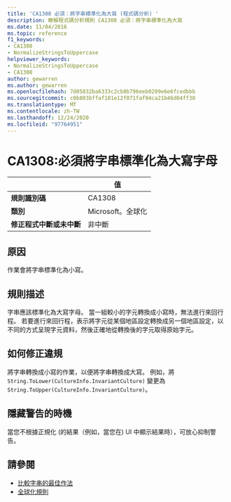 ```yaml
---
title: 'CA1308 必須：將字串標準化為大寫 (程式碼分析) '
description: 瞭解程式碼分析規則 CA1308 必須：將字串標準化為大寫
ms.date: 11/04/2016
ms.topic: reference
f1_keywords:
- CA1308
- NormalizeStringsToUppercase
helpviewer_keywords:
- NormalizeStringsToUppercase
- CA1308
author: gewarren
ms.author: gewarren
ms.openlocfilehash: 7d05832ba6333c2cb8b796eeb0209e6e6fcedbbb
ms.sourcegitcommit: c0b803bffaf101e12f071faf94ca21b46d04ff30
ms.translationtype: MT
ms.contentlocale: zh-TW
ms.lasthandoff: 12/24/2020
ms.locfileid: "97764951"
---
```

# <a name="ca1308-normalize-strings-to-uppercase"></a>CA1308:必須將字串標準化為大寫字母

| | 值 |
|-|-|
| **規則識別碼** |CA1308|
| **類別** |Microsoft。全球化|
| **修正程式中斷或未中斷** |非中斷|

## <a name="cause"></a>原因

作業會將字串標準化為小寫。

## <a name="rule-description"></a>規則描述

字串應該標準化為大寫字母。 當一組較小的字元轉換成小寫時，無法進行來回行程。 若要進行來回行程，表示將字元從某個地區設定轉換成另一個地區設定，以不同的方式呈現字元資料，然後正確地從轉換後的字元取得原始字元。

## <a name="how-to-fix-violations"></a>如何修正違規

將字串轉換成小寫的作業，以便將字串轉換成大寫。 例如，將 `String.ToLower(CultureInfo.InvariantCulture)` 變更為 `String.ToUpper(CultureInfo.InvariantCulture)`。

## <a name="when-to-suppress-warnings"></a>隱藏警告的時機

當您不根據正規化 (的結果（例如，當您在) UI 中顯示結果時），可放心抑制警告。

## <a name="see-also"></a>請參閱

- [比較字串的最佳作法](../../../standard/base-types/best-practices-strings.md)
- [全球化規則](globalization-warnings.md)
